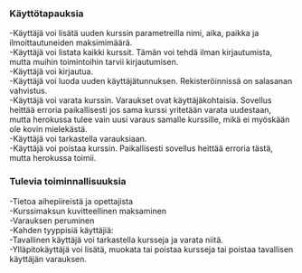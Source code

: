 ### Käyttötapauksia
-Käyttäjä voi lisätä uuden kurssin parametreilla nimi, aika, paikka ja ilmoittautuneiden maksimimäärä.  
-Käyttäjä voi listata kaikki kurssit. Tämän voi tehdä ilman kirjautumista, mutta muihin toimintoihin tarvii kirjautumisen.  
-Käyttäjä voi kirjautua.  
-Käyttäjä voi luoda uuden käyttäjätunnuksen. Rekisteröinnissä on salasanan vahvistus.  
-Käyttäjä voi varata kurssin. Varaukset ovat käyttäjäkohtaisia. Sovellus heittää erroria paikallisesti jos sama kurssi yritetään varata uudestaan, mutta herokussa tulee vain uusi varaus samalle kurssille, mikä ei myöskään ole kovin mielekästä.  
-Käyttäjä voi tarkastella varauksiaan.  
-Käyttäjä voi poistaa kurssin. Paikallisesti sovellus heittää erroria tästä, mutta herokussa toimii.

### Tulevia toiminnallisuuksia 
-Tietoa aihepiireistä ja opettajista  
-Kurssimaksun kuvitteellinen maksaminen  
-Varauksen peruminen  
-Kahden tyyppisiä käyttäjiä:  
-Tavallinen käyttäjä voi tarkastella kursseja ja varata niitä.  
-Ylläpitokäyttäjä voi lisätä, muokata tai poistaa kursseja tai poistaa tavallisen käyttäjän varauksen.  

